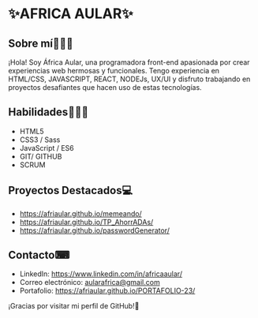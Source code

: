 # ✨AFRICA AULAR✨

## Sobre mí🙋🏻‍♀️
¡Hola! Soy África Aular, una programadora front-end apasionada por crear experiencias web hermosas y funcionales. Tengo experiencia en HTML/CSS, JAVASCRIPT, REACT, NODEJs, UX/UI y disfruto trabajando en proyectos desafiantes que hacen uso de estas tecnologías.

## Habilidades👩🏻‍💻
- HTML5
- CSS3 / Sass
- JavaScript / ES6
- GIT/ GITHUB
- SCRUM

## Proyectos Destacados💻
- https://afriaular.github.io/memeando/
- https://afriaular.github.io/TP_AhorrADAs/
- https://afriaular.github.io/passwordGenerator/

## Contacto⌨
- LinkedIn: https://www.linkedin.com/in/africaaular/
- Correo electrónico: aularafrica@gmail.com
- Portafolio: https://afriaular.github.io/PORTAFOLIO-23/

¡Gracias por visitar mi perfil de GitHub!💜
